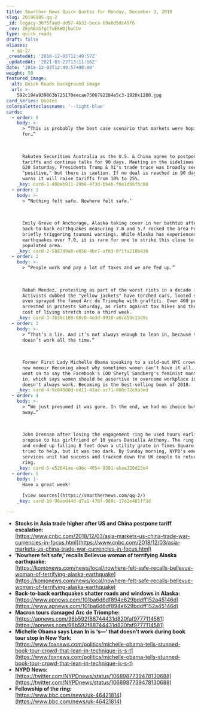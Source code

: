 ```yaml
---
title: Smarther News Quick Quotes for Monday, December 3, 2018
slug: 20190905-qq-2
_id: legacy-3675faed-dd57-4b32-beca-69a0d5dc49f6
_rev: ZEyhBiGfgCfwE8WOjbuCUv
type: quick_reads
draft: false
aliases:
  - qq-2/
_createdAt: '2018-12-03T12:49:57Z'
_updatedAt: '2021-03-22T13:11:16Z'
date: '2018-12-03T12:49:57+00:00'
weight: 50
featured_image:
  alt: Quick Reads background image
  url: >-
    592c194a939863b725170eecae7506792284e5c3-1920x1280.jpg
card_series: Quotes
colorpaletteclassname: '--light-blue'
cards:
  - order: 0
    body: >-
      > “This is probably the best case scenario that markets were hoping
      for…”  
        
        
        
      Rakuten Securities Australia as the U.S. & China agree to postpone new
      tariffs and continue talks for 90 days. Meeting on the sidelines of the
      G20 Saturday, Presidents Trump & Xi's trade truce was broadly seen as
      "positive," but there is caution. If no deal is reached in 90 days, U.S.
      warns it will raise tariffs from 10% to 25%.
    _key: card-1-d08eb911-29b6-4f3d-bb4b-f0e1d96f6c00
  - order: 1
    body: >-
      > “Nothing felt safe. Nowhere felt safe.’  
        
        
        
      Emily Grove of Anchorage, Alaska taking cover in her bathtub after
      back-to-back earthquakes measuring 7.0 and 5.7 rocked the area Friday,
      briefly triggering tsunami warnings. While Alaska has experienced powerful
      earthquakes over 7.0, it is rare for one to strike this close to a densely
      populated area.
    _key: card-2-5887d9a8-e056-4bc7-af63-0f1fa218b436
  - order: 2
    body: >-
      > “People work and pay a lot of taxes and we are fed up.”  
        
        
        
      Rabah Mendez, protesting as part of the worst riots in a decade in Paris.
      Activists dubbed the "yellow jackets" have torched cars, looted shops, and
      even sprayed the famed Arc de Triomphe with graffiti. Over 400 people were
      arrested in protests Saturday, as riots against tax hikes and the high
      cost of living stretch into a third week.
    _key: card-3-3b36c109-88c0-4e3d-9910-a6cd59c13d9c
  - order: 3
    body: >-
      > “That’s a lie. And it’s not always enough to lean in, because that s***
      doesn’t work all the time.”  
        
        
        
      Former First Lady Michelle Obama speaking to a sold-out NYC crowd for her
      new memoir Becoming about why sometimes women can't have it all. Obama
      went on to say the Facebook's COO Sheryl Sandberg's feminist mantra lean
      in, which says women should be assertive to overcome workplace inequities,
      doesn't always work. Becoming is the best-selling book of 2018.
    _key: card-4-9c04080d-e411-43ac-ac71-880c72e9a3ed
  - order: 4
    body: >-
      > “We just presumed it was gone. In the end, we had no choice but to walk
      away…”  
        
        
        
      John Drennan after losing the engagement ring he used hours earlier to
      propose to his girlfriend of 10 years Daniella Anthony. The ring slid off
      and ended up falling 8 feet down a utility grate in Times Square. Police
      tried to help, but it was too dark. By Sunday morning, NYPD's emergency
      services unit had success and tracked down the UK couple to return the
      ring.
    _key: card-5-e52641ae-e96c-4054-9381-abae320d23e4
  - order: 5
    body: |-
      Have a great week!

      [view sources](https://smarthernews.com/qq-2/)
    _key: card-10-98aed44d-d7a1-478f-989c-17e2e461ff3d

---
```

* **Stocks in Asia trade higher after US and China postpone tariff escalation:**  
[https://www.cnbc.com/2018/12/03/asia-markets-us-china-trade-war-currencies-in-focus.html](https://www.cnbc.com/2018/12/03/asia-markets-us-china-trade-war-currencies-in-focus.html)
* **‘Nowhere felt safe,’ recalls Bellevue woman of terrifying Alaska earthquake:**  
[https://komonews.com/news/local/nowhere-felt-safe-recalls-bellevue-woman-of-terrifying-alaska-earthquake](https://komonews.com/news/local/nowhere-felt-safe-recalls-bellevue-woman-of-terrifying-alaska-earthquake)
* **Back-to-back earthquakes shatter roads and windows in Alaska:**  
[https://www.apnews.com/101ba6d6df894e629bddff152a45146d](https://www.apnews.com/101ba6d6df894e629bddff152a45146d)
* **Macron tours damaged Arc de Triomphe:**  
[https://apnews.com/96b592f88744431d820faf9777114581](https://apnews.com/96b592f88744431d820faf9777114581)
* **Michelle Obama says Lean In is ‘s—‘ that doesn’t work during book tour stop in New York:**  
[https://www.foxnews.com/politics/michelle-obama-tells-stunned-book-tour-crowd-that-lean-in-technique-is-s-t](https://www.foxnews.com/politics/michelle-obama-tells-stunned-book-tour-crowd-that-lean-in-technique-is-s-t)
* **NYPD News:**  
[https://twitter.com/NYPDnews/status/1068987739478130688](https://twitter.com/NYPDnews/status/1068987739478130688)
* **Fellowship of the ring:**  
[https://www.bbc.com/news/uk-46421814](https://www.bbc.com/news/uk-46421814)